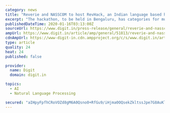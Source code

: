```yaml
---
category: news
title: "Reverie and NASSCOM to host RevHack, an Indian language based hackathon"
excerpt: "The hackathon, to be held in Bengaluru, has categories for multiple use cases, and based on various technologies such as text to speech, speech to text and machine translation. The full press release is below. #RevHack - India’s first Indian language-based hackathon for digital equality Bengaluru, Tuesday, January 14, Reverie Language ..."
publishedDateTime: 2020-01-16T03:13:00Z
sourceUrl: https://www.digit.in/press-release/general/reverie-and-nasscom-to-host-revhack-an-indian-language-based-hackathon-51813.html
ampUrl: https://www.digit.in/article/amp/general/51813/reverie-and-nasscom-to-host-revhack-an-indian-language-based-hackathon
cdnAmpUrl: https://www-digit-in.cdn.ampproject.org/c/s/www.digit.in/article/amp/general/51813/reverie-and-nasscom-to-host-revhack-an-indian-language-based-hackathon
type: article
quality: 24
heat: 24
published: false

provider:
  name: Digit
  domain: digit.in

topics:
  - AI
  - Natural Language Processing

secured: "aIHpyFpfhCRoVOZd8gM6A0Qsno0+RfGu9/iHjma0OQsekZkltssJpe7G8AuKllOhhwCG430HZ7WvmmL9vfd38NZPKwdP+WhSULEbKyTdCF52YkYQ8F9EInOUYIhxmFSF/p9RTe/Lm+aOeOiZ4r7q3H6EA3dHCQc6KvwgD7X/rmAC9xOo18dTy2imefhFFliZN01KyAFhlOj72WxT18aECEC/TBSxkdw3Rr/YkkyzawWq62xqs6TNpdyGAI0n9CluHQzg99EiuJqWLMIljVkI9s3DSMS9hAbofVqRHi97NjE=;wUtcSO7KJiMRhw88AbHDoA=="
---
```


